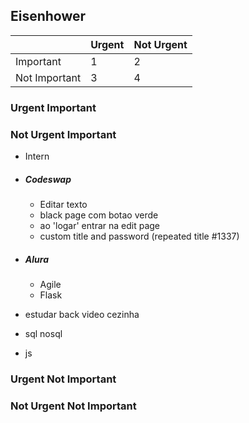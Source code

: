 ## Eisenhower

|               | Urgent | Not Urgent |
|---------------|--------|------------|
| Important     |   1    |    2       |
| Not Important |   3    |    4       | 
	


### Urgent Important 
  
### Not Urgent Important

- Intern

- ##### Codeswap
  - Editar texto
  - black page com botao verde
  - ao 'logar' entrar na edit page
  - custom title and password (repeated title #1337)

- ##### Alura 
  - Agile
  - Flask  
- estudar back video cezinha
- sql nosql
- js

### Urgent Not Important

### Not Urgent Not Important
